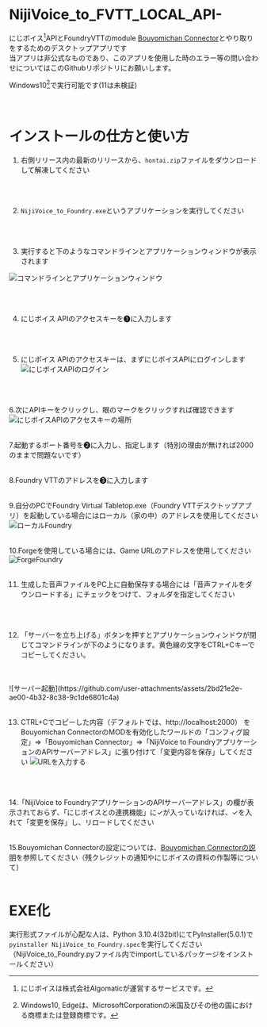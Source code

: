 # NijiVoice_to_FVTT_LOCAL_API-
にじボイス[^1]APIとFoundryVTTのmodule [Bouyomichan Connector](https://github.com/AdmiralNyar/Bouyomichan-Connector)とやり取りをするためのデスクトップアプリです<br>
当アプリは非公式なものであり、このアプリを使用した時のエラー等の問い合わせについてはこのGithubリポジトリにお願いします。<br>

Windows10[^2]で実行可能です(11は未検証)
<br>
<br>
<br>


# インストールの仕方と使い方
1. 右側リリース内の最新のリリースから、`hontai.zip`ファイルをダウンロードして解凍してください
 <br>
 <br>

2. `NijiVoice_to_Foundry.exe`というアプリケーションを実行してください
<br>
<br>

3. 実行すると下のようなコマンドラインとアプリケーションウィンドウが表示されます

![コマンドラインとアプリケーションウィンドウ](https://github.com/user-attachments/assets/c9498da8-bae1-49c3-90b6-edca8c658c97)

<br>
<br>

4. にじボイス APIのアクセスキーを➊に入力します
<br>
<br>

5. にじボイス APIのアクセスキーは、まずにじボイスAPIにログインします
![にじボイスAPIのログイン](https://github.com/user-attachments/assets/f2b1a2f3-7868-41ff-adf2-d7ffe2c32e87)
<br>
<br>

6.次にAPIキーをクリックし、眼のマークをクリックすれば確認できます
![にじボイスAPIのアクセスキーの場所](https://github.com/user-attachments/assets/906a15bb-ff77-473c-8f3c-345415fedce3)
<br>
<br>

7.起動するポート番号を➋に入力し、指定します（特別の理由が無ければ2000のままで問題ないです）
<br>
<br>

8.Foundry VTTのアドレスを➌に入力します
<br>
<br>

9.自分のPCでFoundry Virtual Tabletop.exe（Foundry VTTデスクトップアプリ）を起動している場合にはローカル（家の中）のアドレスを使用してください
![ローカルFoundry](https://github.com/user-attachments/assets/df43eb87-10a5-4a94-91a4-17553c2dbf03)
<br>
<br>

10.Forgeを使用している場合には、Game URLのアドレスを使用してください
![ForgeFoundry](https://github.com/user-attachments/assets/80dec1a7-7dda-4cd0-9f07-6c9413abb389)
<br>
<br>

11. 生成した音声ファイルをPC上に自動保存する場合には「音声ファイルをダウンロードする」にチェックをつけて、フォルダを指定してください
<br>
<br>

12. 「サーバーを立ち上げる」ボタンを押すとアプリケーションウィンドウが閉じてコマンドラインが下のようになります。黄色線の文字をCTRL+Cキーでコピーしてください。
<br>
<br>
![サーバー起動](https://github.com/user-attachments/assets/2bd21e2e-ae00-4b32-8c38-9c1de6801c4a)


<br>
<br>

13. CTRL+Cでコピーした内容（デフォルトでは、http://localhost:2000） をBouyomichan ConnectorのMODを有効化したワールドの「コンフィグ設定」⇒「Bouyomichan Connector」⇒「NijiVoice to FoundryアプリケーションのAPIサーバーアドレス」に張り付けて「変更内容を保存」してください
![URLを入力する](https://github.com/user-attachments/assets/3f00c453-3efe-4dc0-a39c-baaa5862d2e6)
<br>
<br>

14.「NijiVoice to FoundryアプリケーションのAPIサーバーアドレス」の欄が表示されておらず、「にじボイスとの連携機能」に✓が入っていなければ、✓を入れて「変更を保存」し、リロードしてください
<br>
<br>

15.Bouyomichan Connectorの設定については、[Bouyomichan Connectorの説明](https://github.com/AdmiralNyar/Bouyomichan-Connector)を参照してください（残クレジットの通知やにじボイスの資料の作製等について）
<br>
<br>

# EXE化
実行形式ファイルが心配な人は、Python 3.10.4(32bit)にてPyInstaller(5.0.1)で`pyinstaller NijiVoice_to_Foundry.spec`を実行してください（NijiVoice_to_Foundry.pyファイル内でimportしているパッケージをインストールください）

[^1]:にじボイスは株式会社Algomaticが運営するサービスです。
[^2]:Windows10, Edgeは、MicrosoftCorporationの米国及びその他の国における商標または登録商標です。
